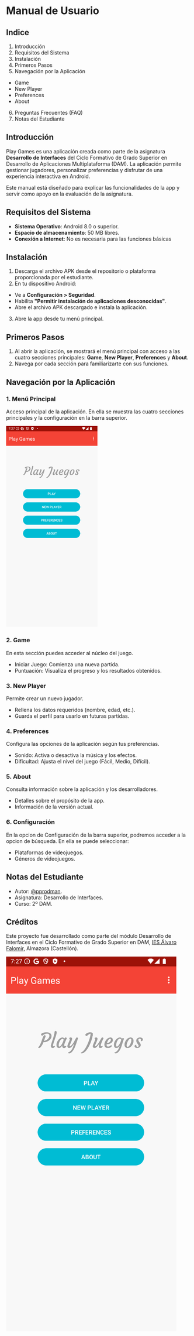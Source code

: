 
# Manual de Usuario

## Indice

1. Introducción
2. Requisitos del Sistema
3. Instalación
4. Primeros Pasos
5. Navegación por la Aplicación
- Game
- New Player
- Preferences
- About
6. Preguntas Frecuentes (FAQ)
7. Notas del Estudiante

## Introducción

Play Games es una aplicación creada como parte de la asignatura **Desarrollo de Interfaces** del Ciclo Formativo de Grado Superior en Desarrollo de Aplicaciones Multiplataforma (DAM). La aplicación permite gestionar jugadores, personalizar preferencias y disfrutar de una experiencia interactiva en Android.

Este manual está diseñado para explicar las funcionalidades de la app y servir como apoyo en la evaluación de la asignatura.

## Requisitos del Sistema

- **Sistema Operativo**: Android 8.0 o superior.
- **Espacio de almacenamiento**: 50 MB libres.
- **Conexión a Internet**: No es necesaria para las funciones básicas

## Instalación

1. Descarga el archivo APK desde el repositorio o plataforma proporcionada por el estudiante.
2. En tu dispositivo Android:
- Ve a **Configuración > Seguridad**.
- Habilita **"Permitir instalación de aplicaciones desconocidas"**.
- Abre el archivo APK descargado e instala la aplicación.
3. Abre la app desde tu menú principal.

## Primeros Pasos

1. Al abrir la aplicación, se mostrará el menú principal con acceso a las cuatro secciones principales: **Game**, **New Player**, **Preferences** y **About**.
2. Navega por cada sección para familiarizarte con sus funciones.

## Navegación por la Aplicación

### 1. Menú Principal
Acceso principal de la aplicación. En ella se muestra las cuatro secciones principales y la configuración en la barra superior.

<img src="https://github.com/pprodman/PlayJuegos/blob/master/app/docs/img/intro.png" alt="Menú Principal" width="250"/>

### 2. Game
En esta sección puedes acceder al núcleo del juego.
- Iniciar Juego: Comienza una nueva partida.
- Puntuación: Visualiza el progreso y los resultados obtenidos.

### 3. New Player
Permite crear un nuevo jugador.
- Rellena los datos requeridos (nombre, edad, etc.).
- Guarda el perfil para usarlo en futuras partidas.

### 4. Preferences
Configura las opciones de la aplicación según tus preferencias.
- Sonido: Activa o desactiva la música y los efectos.
- Dificultad: Ajusta el nivel del juego (Fácil, Medio, Difícil).

### 5. About
Consulta información sobre la aplicación y los desarrolladores.
- Detalles sobre el propósito de la app.
- Información de la versión actual.

### 6. Configuración
En la opcion de Configuración de la barra superior, podremos acceder a la opcion de búsqueda. En ella se puede seleccionar:
- Plataformas de videojuegos.
- Géneros de videojuegos.




## Notas del Estudiante
- Autor: [@pprodman](https://www.github.com/pprodman).
- Asignatura: Desarrollo de Interfaces.
- Curso: 2º DAM.

## Créditos
Este proyecto fue desarrollado como parte del módulo Desarrollo de Interfaces en el Ciclo Formativo de Grado Superior en DAM, [IES Álvaro Falomir](https://www.iesalvarofalomir.es), Almazora (Castellón).

![Menú Principal](https://github.com/pprodman/PlayJuegos/blob/master/app/docs/img/intro.png)

